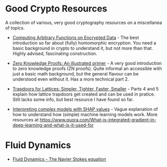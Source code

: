 # Good Crypto Resources
A collection of various, very good cryptography resources on a miscellanea of topics.

* [Computing Arbitrary Functions on Encrypted Data](https://crypto.stanford.edu/craig/easy-fhe.pdf) - The best introduction so far about (fully) homomorphic encryption. You need a basic background in crypto to understand it, but not more than that. Highly advised, fascinating construction.
* [Zero Knowledge Proofs: An illustrated primer](https://blog.cryptographyengineering.com/2014/11/27/zero-knowledge-proofs-illustrated-primer/) - A very good introduction to zero knowledge proofs (ZN proofs). Quite informal an accessible with just a basic math background, but the general flavour can be understood even without it. Has a more technical part 2.
* [Trapdoors for Lattices: Simpler, Tighter, Faster, Smaller](https://eprint.iacr.org/2011/501.pdf) - Parts 4 and 5 explain how lattice trapdoors get created and can be used in pratice. Still lacks some info, but best resource I have found so far.

* [Interpreting complex models with SHAP values](https://medium.com/@gabrieltseng/interpreting-complex-models-with-shap-values-1c187db6ec83) - Vague explanation of how to understand how (simple) machine learning models work. More resources at https://www.quora.com/What-is-integrated-gradient-in-deep-learning-and-what-is-it-used-for

# Fluid Dynamics
* [Fluid Dynamics - The Navier Stokes equation](http://andrew.gibiansky.com/downloads/pdf/Fluid%20Dynamics:%20The%20Navier-Stokes%20Equations.pdf)
